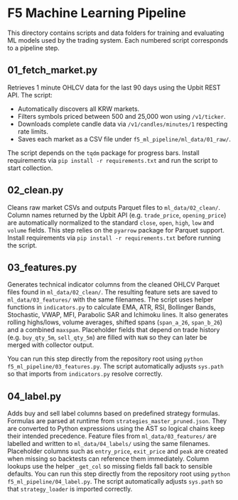 # F5 Machine Learning Pipeline

This directory contains scripts and data folders for training and evaluating ML models used by the trading system. Each numbered script corresponds to a pipeline step.

## 01_fetch_market.py
Retrieves 1 minute OHLCV data for the last 90 days using the Upbit REST API. The script:

- Automatically discovers all KRW markets.
- Filters symbols priced between 500 and 25,000 won using `/v1/ticker`.
- Downloads complete candle data via `/v1/candles/minutes/1` respecting rate limits.
- Saves each market as a CSV file under `f5_ml_pipeline/ml_data/01_raw/`.

The script depends on the `tqdm` package for progress bars. Install requirements
via `pip install -r requirements.txt` and run the script to start collection.

## 02_clean.py
Cleans raw market CSVs and outputs Parquet files to `ml_data/02_clean/`.
Column names returned by the Upbit API (e.g. `trade_price`, `opening_price`)
are automatically normalized to the standard `close`, `open`, `high`, `low`
and `volume` fields. This step relies on the `pyarrow` package for Parquet
support. Install requirements via `pip install -r requirements.txt` before
running the script.
## 03_features.py
Generates technical indicator columns from the cleaned OHLCV Parquet files found in `ml_data/02_clean/`.
The resulting feature sets are saved to `ml_data/03_features/` with the same filenames.
The script uses helper functions in `indicators.py` to calculate EMA, ATR, RSI,
Bollinger Bands, Stochastic, VWAP, MFI, Parabolic SAR and Ichimoku lines. It
also generates rolling highs/lows, volume averages, shifted spans
(`span_a_26`, `span_b_26`) and a combined `maxspan`. Placeholder fields that
depend on trade history (e.g. `buy_qty_5m`, `sell_qty_5m`) are filled with `NaN`
so they can later be merged with collector output.

You can run this step directly from the repository root using
`python f5_ml_pipeline/03_features.py`. The script automatically adjusts
`sys.path` so that imports from `indicators.py` resolve correctly.

## 04_label.py
Adds buy and sell label columns based on predefined strategy formulas.
Formulas are parsed at runtime from `strategies_master_pruned.json`.
They are converted to Python expressions using the AST so logical chains keep
their intended precedence. Feature files from `ml_data/03_features/` are
labelled and written to `ml_data/04_labels/` using the same filenames.
Placeholder columns such as `entry_price`, `exit_price` and `peak` are created
when missing so backtests can reference them immediately. Column lookups use the
helper `_get_col` so missing fields fall back to sensible defaults. You can run
this step directly from the repository root using
`python f5_ml_pipeline/04_label.py`. The script automatically adjusts `sys.path`
so that `strategy_loader` is imported correctly.

